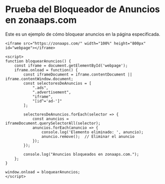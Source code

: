 
<!DOCTYPE html>
<html lang="es">
<head>
    <meta charset="UTF-8">
    <meta name="viewport" content="width=device-width, initial-scale=1.0">
    <title>Bloqueador de Anuncios en zonaaps.com</title>
</head>
<body>
    <h1>Prueba del Bloqueador de Anuncios en zonaaps.com</h1>
    <p>Este es un ejemplo de cómo bloquear anuncios en la página especificada.</p>

    <iframe src="https://zonaaps.com/" width="100%" height="800px" id="webpage"></iframe>

    <script>
    function bloquearAnuncios() {
        const iframe = document.getElementById('webpage');
        iframe.onload = function() {
            const iframeDocument = iframe.contentDocument || iframe.contentWindow.document;
            const selectoresDeAnuncios = [
                ".ads",
                ".advertisement",
                "iframe",
                "[id^='ad-']"
            ];

            selectoresDeAnuncios.forEach(selector => {
                const anuncios = iframeDocument.querySelectorAll(selector);
                anuncios.forEach(anuncio => {
                    console.log('Elemento eliminado: ', anuncio);
                    anuncio.remove();  // Eliminar el anuncio
                });
            });

            console.log("Anuncios bloqueados en zonaaps.com.");
        };
    }

    window.onload = bloquearAnuncios;
    </script>
</body>
</html>
